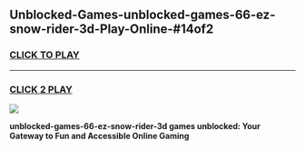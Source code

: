 
## Unblocked-Games-unblocked-games-66-ez-snow-rider-3d-Play-Online-#14of2
<h3>
<a href="https://premium.freeplayer.one?title=unblocked-games-66-ez-snow-rider-3d&ref=27F">CLICK TO PLAY</a></h3>
<hr>

<h3>
<a href="https://premium.freeplayer.one?title=unblocked-games-66-ez-snow-rider-3d&ref=27F">CLICK 2 PLAY</a>
  
</h3>

<a href="https://premium.freeplayer.one?title=unblocked-games-66-ez-snow-rider-3d&ref=27F"><img src="https://clearcache.store/games.png"></a>


**unblocked-games-66-ez-snow-rider-3d games unblocked: Your Gateway to Fun and Accessible Online Gaming**
